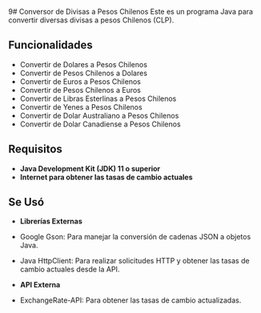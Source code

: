 9# Conversor de Divisas a Pesos Chilenos
Este es un programa Java para convertir diversas divisas a pesos Chilenos (CLP). 

## Funcionalidades
- Convertir de Dolares a Pesos Chilenos
- Convertir de Pesos Chilenos a Dolares
- Convertir de Euros a Pesos Chilenos
- Convertir de Pesos Chilenos a Euros
- Convertir de Libras Esterlinas a Pesos Chilenos
- Convertir de Yenes a Pesos Chilenos
- Convertir de Dolar Australiano a Pesos Chilenos
- Convertir de Dolar Canadiense a Pesos Chilenos

## Requisitos
- **Java Development Kit (JDK) 11 o superior**
- **Internet para obtener las tasas de cambio actuales**

## Se Usó
- **Librerías Externas**

- Google Gson: Para manejar la conversión de cadenas JSON a objetos Java.

- Java HttpClient: Para realizar solicitudes HTTP y obtener las tasas de cambio actuales desde la API.

- **API Externa**

- ExchangeRate-API: Para obtener las tasas de cambio actualizadas.

